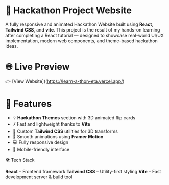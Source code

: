 # 🚀 Hackathon Project Website

A fully responsive and animated Hackathon Website built using **React**, **Tailwind CSS**, and **vite**. This project is the result of my hands-on learning after completing a React tutorial — designed to showcase real-world UI/UX implementation, modern web components, and theme-based hackathon ideas.

# 🌐 Live Preview

👉 [View Website]((https://learn-a-thon-eta.vercel.app/)



# 🎯 Features

- 💡 **Hackathon Themes** section with 3D animated flip cards
- ⚡ Fast and lightweight thanks to **Vite**
- 🎨 Custom **Tailwind CSS** utilities for 3D transforms
- 🎥 Smooth animations using **Framer Motion**
- 💻 Fully responsive design
- 📱 Mobile-friendly interface


 🛠️ Tech Stack

**React** – Frontend framework
**Tailwind CSS** – Utility-first styling
**Vite** – Fast development server & build tool

